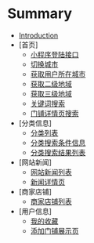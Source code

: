 # Summary

* [Introduction](README.md)
* [首页]
  * [小程序登陆接口](WxLogin.md)
  * [切换城市](ChangeCity.md)
  * [获取用户所在城市](Location.md)
  * [获取二级地域](Area.md)
  * [获取三级地域](Street.md)
  * [关键词搜索](Search.md)
  * [门铺详情页搜索](StoreDetail.md)
* [分类信息]
  * [分类列表](Category.md)
  * [分类搜索条件信息](CategorySearchConf.md)
  * [分类搜索结果列表](CategorySort.md)
* [网站新闻]
  * [网站新闻列表](News.md)
  * [新闻详情页](NewsDetail.md)
* [商家店铺]
  * [商家店铺列表](Corp.md)
* [用户信息]
  * [我的收藏](Favor.md)
  * [添加门铺展示页](postShow.md)


